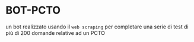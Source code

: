 # BOT-PCTO
un bot realizzato usando il `web scraping` per completare una serie di test di più di 200 domande relative ad un PCTO 
